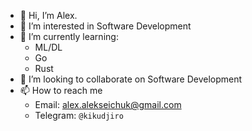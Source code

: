 - 👋 Hi, I’m Alex.
- 👀 I’m interested in Software Development
- 🌱 I’m currently learning:
  - ML/DL
  - Go
  - Rust
- 💞️ I’m looking to collaborate on Software Development
- 📫 How to reach me
  - Email: alex.alekseichuk@gmail.com
  - Telegram: `@kikudjiro`

<!---
alex-alekseichuk/alex-alekseichuk is a ✨ special ✨ repository because its `README.md` (this file) appears on your GitHub profile.
You can click the Preview link to take a look at your changes.
--->

